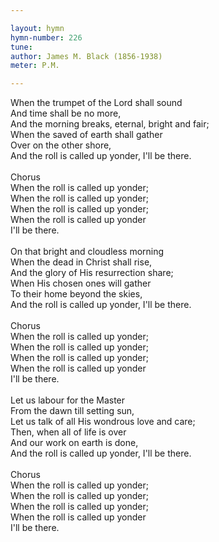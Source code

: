 ```yaml
---

layout: hymn
hymn-number: 226
tune: 
author: James M. Black (1856-1938)
meter: P.M.

---
```

When the trumpet of the Lord shall sound<br>And time shall be no more,<br>And the morning breaks, eternal, bright and fair;<br>When the saved of earth shall gather<br>Over on the other shore,<br>And the roll is called up yonder, I'll be there.<br><br>Chorus<br>When the roll is called up yonder;<br>When the roll is called up yonder;<br>When the roll is called up yonder;<br>When the roll is called up yonder<br>I'll be there.<br><br>On that bright and cloudless morning<br>When the dead in Christ shall rise,<br>And the glory of His resurrection share;<br>When His chosen ones will gather<br>To their home beyond the skies,<br>And the roll is called up yonder, I'll be there.<br><br>Chorus<br>When the roll is called up yonder;<br>When the roll is called up yonder;<br>When the roll is called up yonder;<br>When the roll is called up yonder<br>I'll be there.<br><br>Let us labour for the Master<br>From the dawn till setting sun,<br>Let us talk of all His wondrous love and care;<br>Then, when all of life is over<br>And our work on earth is done,<br>And the roll is called up yonder, I'll be there.<br><br>Chorus<br>When the roll is called up yonder;<br>When the roll is called up yonder;<br>When the roll is called up yonder;<br>When the roll is called up yonder<br>I'll be there.<br><br><br>
